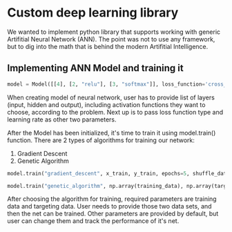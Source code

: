 # Custom deep learning library

We wanted to implement python library that supports working with generic
Artifitial Neural Network (ANN). The point was not to use any framework, but
to dig into the math that is behind the modern Artifitial Intelligence.

## Implementing ANN Model and training it

```python
model = Model([[4], [2, "relu"], [3, "softmax"]], loss_function='cross_entropy', learning_rate=0.001)
```

When creating model of neural network, user has to provide list of layers (input, hidden and output), including activation functions they want to choose, according to the problem. Next up is to pass loss function type and learning rate as other two parameters.

After the Model has been initialized, it's time to train it using model.train() function. There are 2 types of algorithms for training our network: 
1. Gradient Descent
2. Genetic Algorithm

```python
model.train("gradient_descent", x_train, y_train, epochs=5, shuffle_data=True, batch_size=10)
```

```python
model.train("genetic_algorithm", np.array(training_data), np.array(targets), epochs=5, shuffle_data=True, batch_size=10)
```

After choosing the algorithm for training, required parameters are training data and targeting data. User needs to provide those two data sets, and then the net can be trained. Other parameters are provided by default, but user can change them and track the performance of it's net.
